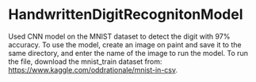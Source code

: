 # HandwrittenDigitRecognitonModel
Used CNN model on the MNIST dataset to detect the digit with 97% accuracy. To use the model, create an image on paint and save it to the same directory, and enter the name of the image to run the model. To run the file, download the mnist_train dataset from: https://www.kaggle.com/oddrationale/mnist-in-csv.
